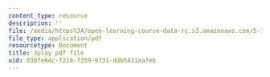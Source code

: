 ```yaml
---
content_type: resource
description: ''
file: /media/https%3A/open-learning-course-data-rc.s3.amazonaws.com/5-111-principles-of-chemical-science-fall-2008/03b7e64cf21873599731ddb5411ea7eb_ZjVicrRxFtM.pdf
file_type: application/pdf
resourcetype: Document
title: 3play pdf file
uid: 03b7e64c-f218-7359-9731-ddb5411ea7eb
---
```

